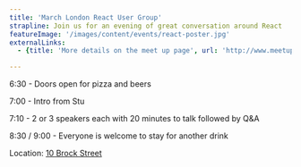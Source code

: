```yaml
---
title: 'March London React User Group'
strapline: Join us for an evening of great conversation around React
featureImage: '/images/content/events/react-poster.jpg'
externalLinks:
  - {title: 'More details on the meet up page', url: 'http://www.meetup.com/London-React-User-Group/events/229457888/?rv=ea1&_af=event&_af_eid=229457888&https=off'}

---
```

6:30 - Doors open for pizza and beers

7:00 - Intro from Stu

7:10 - 2 or 3 speakers each with 20 minutes to talk followed by Q&A

8:30 / 9:00 - Everyone is welcome to stay for another drink

Location: [10 Brock Street](https://www.google.co.uk/maps?ion=1&espv=2&q=10+Brock+Street,+Regents+Place,+London,+NW1+3FG&bav=on.2,or.r_cp.&biw=1377&bih=757&dpr=2&um=1&ie=UTF-8&sa=X&ved=0ahUKEwjh35P--rPLAhXI6RQKHXtQBwQQ_AUIBigB)
